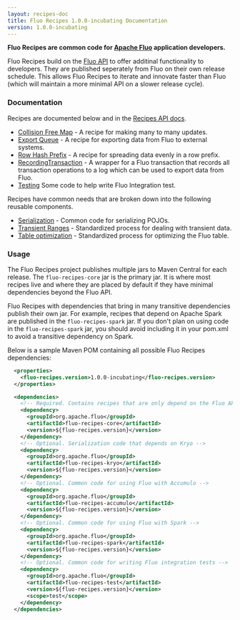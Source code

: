 ```yaml
---
layout: recipes-doc
title: Fluo Recipes 1.0.0-incubating Documentation
version: 1.0.0-incubating
---
```

**Fluo Recipes are common code for [Apache Fluo][fluo] application developers.**

Fluo Recipes build on the [Fluo API][fluo-api] to offer additinal functionality to
developers. They are published seperately from Fluo on their own release schedule.
This allows Fluo Recipes to iterate and innovate faster than Fluo (which will maintain
a more minimal API on a slower release cycle).

### Documentation

Recipes are documented below and in the [Recipes API docs][recipes-api].

* [Collision Free Map][cfm] - A recipe for making many to many updates.
* [Export Queue][export-q] - A recipe for exporting data from Fluo to external systems.
* [Row Hash Prefix][row-hasher] - A recipe for spreading data evenly in a row prefix.
* [RecordingTransaction][recording-tx] - A wrapper for a Fluo transaction that records all transaction
operations to a log which can be used to export data from Fluo.
* [Testing][testing] Some code to help write Fluo Integration test.

Recipes have common needs that are broken down into the following reusable components.

* [Serialization][serialization] - Common code for serializing POJOs. 
* [Transient Ranges][transient] - Standardized process for dealing with transient data.
* [Table optimization][optimization] - Standardized process for optimizing the Fluo table.

### Usage

The Fluo Recipes project publishes multiple jars to Maven Central for each release.
The `fluo-recipes-core` jar is the primary jar. It is where most recipes live and where
they are placed by default if they have minimal dependencies beyond the Fluo API.

Fluo Recipes with dependencies that bring in many transitive dependencies publish
their own jar. For example, recipes that depend on Apache Spark are published in the
`fluo-recipes-spark` jar.  If you don't plan on using code in the `fluo-recipes-spark`
jar, you should avoid including it in your pom.xml to avoid a transitive dependency on
Spark.

Below is a sample Maven POM containing all possible Fluo Recipes dependencies:

```xml
  <properties>
    <fluo-recipes.version>1.0.0-incubating</fluo-recipes.version>
  </properties>

  <dependencies>
    <!-- Required. Contains recipes that are only depend on the Fluo API -->
    <dependency>
      <groupId>org.apache.fluo</groupId>
      <artifactId>fluo-recipes-core</artifactId>
      <version>${fluo-recipes.version}</version>
    </dependency>
    <!-- Optional. Serialization code that depends on Kryo -->
    <dependency>
      <groupId>org.apache.fluo</groupId>
      <artifactId>fluo-recipes-kryo</artifactId>
      <version>${fluo-recipes.version}</version>
    </dependency>
    <!-- Optional. Common code for using Fluo with Accumulo -->
    <dependency>
      <groupId>org.apache.fluo</groupId>
      <artifactId>fluo-recipes-accumulo</artifactId>
      <version>${fluo-recipes.version}</version>
    </dependency>
    <!-- Optional. Common code for using Fluo with Spark -->
    <dependency>
      <groupId>org.apache.fluo</groupId>
      <artifactId>fluo-recipes-spark</artifactId>
      <version>${fluo-recipes.version}</version>
    </dependency>
    <!-- Optional. Common code for writing Fluo integration tests -->
    <dependency>
      <groupId>org.apache.fluo</groupId>
      <artifactId>fluo-recipes-test</artifactId>
      <version>${fluo-recipes.version}</version>
      <scope>test</scope>
    </dependency>
  </dependencies>
```

[fluo]: https://fluo.apache.org/
[fluo-api]: /api/
[recipes-api]: /api/
[cfm]: /docs/fluo-recipes/1.0.0-incubating/cfm/
[export-q]: /docs/fluo-recipes/1.0.0-incubating/export-queue/
[recording-tx]: /docs/fluo-recipes/1.0.0-incubating/recording-tx/
[serialization]: /docs/fluo-recipes/1.0.0-incubating/serialization/
[transient]: /docs/fluo-recipes/1.0.0-incubating/transient/
[optimization]: /docs/fluo-recipes/1.0.0-incubating/table-optimization/
[row-hasher]: /docs/fluo-recipes/1.0.0-incubating/row-hasher/
[testing]: /docs/fluo-recipes/1.0.0-incubating/testing/
